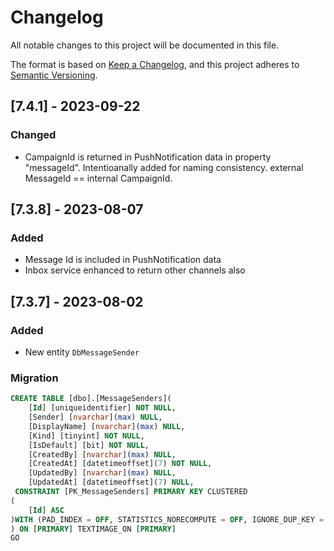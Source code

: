 ﻿# Changelog

All notable changes to this project will be documented in this file.

The format is based on [Keep a Changelog](https://keepachangelog.com/en/1.0.0/),
and this project adheres to [Semantic Versioning](https://semver.org/spec/v2.0.0.html).

## [7.4.1] - 2023-09-22
### Changed
- CampaignId is returned in PushNotification data in property "messageId". 
  Intentioanally added for naming consistency. external MessageId == internal CampaignId.

## [7.3.8] - 2023-08-07
### Added
- Message Id is included in PushNotification data
- Inbox service enhanced to return other channels also

## [7.3.7] - 2023-08-02
### Added
- New entity `DbMessageSender`
### Migration
```sql
CREATE TABLE [dbo].[MessageSenders](
	[Id] [uniqueidentifier] NOT NULL,
	[Sender] [nvarchar](max) NULL,
	[DisplayName] [nvarchar](max) NULL,
	[Kind] [tinyint] NOT NULL,
	[IsDefault] [bit] NOT NULL,
	[CreatedBy] [nvarchar](max) NULL,
	[CreatedAt] [datetimeoffset](7) NOT NULL,
	[UpdatedBy] [nvarchar](max) NULL,
	[UpdatedAt] [datetimeoffset](7) NULL,
 CONSTRAINT [PK_MessageSenders] PRIMARY KEY CLUSTERED 
(
	[Id] ASC
)WITH (PAD_INDEX = OFF, STATISTICS_NORECOMPUTE = OFF, IGNORE_DUP_KEY = OFF, ALLOW_ROW_LOCKS = ON, ALLOW_PAGE_LOCKS = ON) ON [PRIMARY]
) ON [PRIMARY] TEXTIMAGE_ON [PRIMARY]
GO
```
